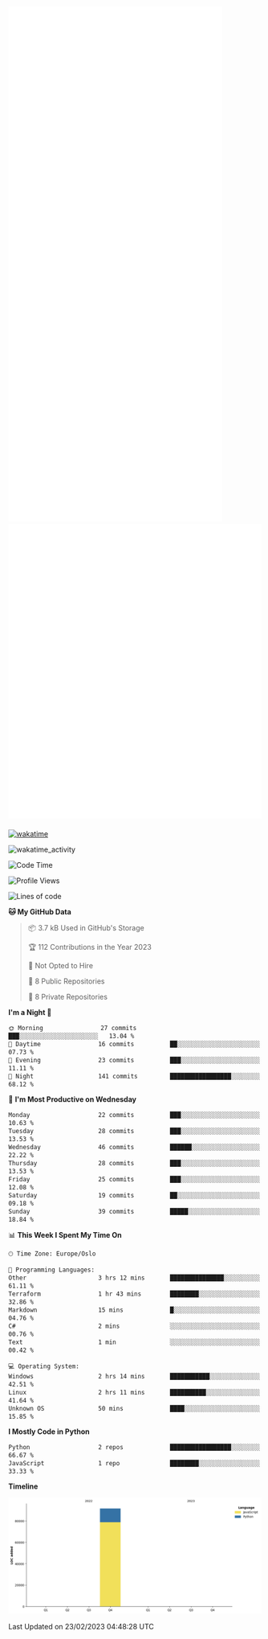 ![Metrics](/metrics.svg)![Additional metrics](metrics.additional.svg)
----------------------------------------------------------------------------------------------------------------------------------------------------

[![wakatime](https://wakatime.com/badge/user/139c3dc8-b99d-475a-b6b4-e7663d03add8.svg)](https://wakatime.com/@139c3dc8-b99d-475a-b6b4-e7663d03add8)

![wakatime_activity](https://wakatime.com/share/@merca/d0fb6363-0f77-40ae-9525-9b9347ed2e36.svg)

<!--START_SECTION:waka-->
![Code Time](http://img.shields.io/badge/Code%20Time-6%2C373%20hrs%2020%20mins-blue)

![Profile Views](http://img.shields.io/badge/Profile%20Views-5-blue)

![Lines of code](https://img.shields.io/badge/From%20Hello%20World%20I%27ve%20Written-83.9%20thousand%20lines%20of%20code-blue)

**🐱 My GitHub Data** 

> 📦 3.7 kB Used in GitHub's Storage 
 > 
> 🏆 112 Contributions in the Year 2023
 > 
> 🚫 Not Opted to Hire
 > 
> 📜 8 Public Repositories 
 > 
> 🔑 8 Private Repositories 
 > 
**I'm a Night 🦉** 

```text
🌞 Morning                27 commits          ███░░░░░░░░░░░░░░░░░░░░░░   13.04 % 
🌆 Daytime                16 commits          ██░░░░░░░░░░░░░░░░░░░░░░░   07.73 % 
🌃 Evening                23 commits          ███░░░░░░░░░░░░░░░░░░░░░░   11.11 % 
🌙 Night                  141 commits         █████████████████░░░░░░░░   68.12 % 
```
📅 **I'm Most Productive on Wednesday** 

```text
Monday                   22 commits          ███░░░░░░░░░░░░░░░░░░░░░░   10.63 % 
Tuesday                  28 commits          ███░░░░░░░░░░░░░░░░░░░░░░   13.53 % 
Wednesday                46 commits          ██████░░░░░░░░░░░░░░░░░░░   22.22 % 
Thursday                 28 commits          ███░░░░░░░░░░░░░░░░░░░░░░   13.53 % 
Friday                   25 commits          ███░░░░░░░░░░░░░░░░░░░░░░   12.08 % 
Saturday                 19 commits          ██░░░░░░░░░░░░░░░░░░░░░░░   09.18 % 
Sunday                   39 commits          █████░░░░░░░░░░░░░░░░░░░░   18.84 % 
```


📊 **This Week I Spent My Time On** 

```text
🕑︎ Time Zone: Europe/Oslo

💬 Programming Languages: 
Other                    3 hrs 12 mins       ███████████████░░░░░░░░░░   61.11 % 
Terraform                1 hr 43 mins        ████████░░░░░░░░░░░░░░░░░   32.86 % 
Markdown                 15 mins             █░░░░░░░░░░░░░░░░░░░░░░░░   04.76 % 
C#                       2 mins              ░░░░░░░░░░░░░░░░░░░░░░░░░   00.76 % 
Text                     1 min               ░░░░░░░░░░░░░░░░░░░░░░░░░   00.42 % 

💻 Operating System: 
Windows                  2 hrs 14 mins       ███████████░░░░░░░░░░░░░░   42.51 % 
Linux                    2 hrs 11 mins       ██████████░░░░░░░░░░░░░░░   41.64 % 
Unknown OS               50 mins             ████░░░░░░░░░░░░░░░░░░░░░   15.85 % 
```

**I Mostly Code in Python** 

```text
Python                   2 repos             █████████████████░░░░░░░░   66.67 % 
JavaScript               1 repo              ████████░░░░░░░░░░░░░░░░░   33.33 % 
```



**Timeline**

![Lines of Code chart](https://raw.githubusercontent.com/merca/merca/current/assets/bar_graph.png)


 Last Updated on 23/02/2023 04:48:28 UTC
<!--END_SECTION:waka-->

